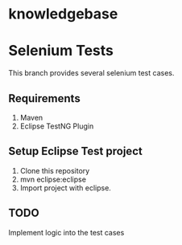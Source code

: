 # knowledgebase

# Selenium Tests

This branch provides several selenium test cases.

## Requirements
1. Maven
2. Eclipse TestNG Plugin

## Setup Eclipse Test project

1. Clone this repository
2. mvn eclipse:eclipse
3. Import project with eclipse.

## TODO 

Implement logic into the test cases

